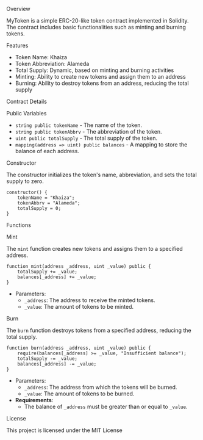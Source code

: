 Overview

MyToken is a simple ERC-20-like token contract implemented in Solidity. The contract includes basic functionalities such as minting and burning tokens.

Features

- Token Name: Khaiza
- Token Abbreviation: Alameda
- Total Supply: Dynamic, based on minting and burning activities
- Minting: Ability to create new tokens and assign them to an address
- Burning: Ability to destroy tokens from an address, reducing the total supply

Contract Details

Public Variables

- `string public tokenName` - The name of the token.
- `string public tokenAbbrv` - The abbreviation of the token.
- `uint public totalSupply` - The total supply of the token.
- `mapping(address => uint) public balances` - A mapping to store the balance of each address.

Constructor

The constructor initializes the token's name, abbreviation, and sets the total supply to zero.

```solidity
constructor() {
    tokenName = "Khaiza";
    tokenAbbrv = "Alameda";
    totalSupply = 0;
}
```

Functions

Mint

The `mint` function creates new tokens and assigns them to a specified address.

```solidity
function mint(address _address, uint _value) public {
    totalSupply += _value;
    balances[_address] += _value;
}
```

- Parameters:
  - `_address`: The address to receive the minted tokens.
  - `_value`: The amount of tokens to be minted.

Burn

The `burn` function destroys tokens from a specified address, reducing the total supply.

```solidity
function burn(address _address, uint _value) public {
    require(balances[_address] >= _value, "Insufficient balance");
    totalSupply -= _value;
    balances[_address] -= _value;
}
```

- Parameters:
  - `_address`: The address from which the tokens will be burned.
  - `_value`: The amount of tokens to be burned.
- **Requirements**:
  - The balance of `_address` must be greater than or equal to `_value`.

License

This project is licensed under the MIT License 
